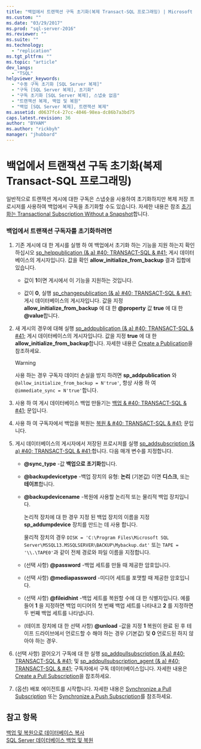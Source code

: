 ```yaml
---
title: "백업에서 트랜잭션 구독 초기화(복제 Transact-SQL 프로그래밍) | Microsoft Docs"
ms.custom: ""
ms.date: "03/29/2017"
ms.prod: "sql-server-2016"
ms.reviewer: ""
ms.suite: ""
ms.technology: 
  - "replication"
ms.tgt_pltfrm: ""
ms.topic: "article"
dev_langs: 
  - "TSQL"
helpviewer_keywords: 
  - "수동 구독 초기화 [SQL Server 복제]"
  - "구독 [SQL Server 복제], 초기화"
  - "구독 초기화 [SQL Server 복제], 스냅숏 없음"
  - "트랜잭션 복제, 백업 및 복원"
  - "백업 [SQL Server 복제], 트랜잭션 복제"
ms.assetid: d0637fc4-27cc-4046-98ea-dc86b7a3bd75
caps.latest.revision: 36
author: "BYHAM"
ms.author: "rickbyh"
manager: "jhubbard"
---
```

# 백업에서 트랜잭션 구독 초기화(복제 Transact-SQL 프로그래밍)
  일반적으로 트랜잭션 게시에 대한 구독은 스냅숏을 사용하여 초기화하지만 복제 저장 프로시저를 사용하여 백업에서 구독을 초기화할 수도 있습니다. 자세한 내용은 참조 [초기화는 Transactional Subscription Without a Snapshot](../../relational-databases/replication/initialize-a-transactional-subscription-without-a-snapshot.md)합니다.  
  
### 백업에서 트랜잭션 구독자를 초기화하려면  
  
1.  기존 게시에 대 한 게시를 실행 하 여 백업에서 초기화 하는 기능을 지원 하는지 확인 하십시오 [sp_helppublication (& a) #40; TRANSACT-SQL & #41;](../../relational-databases/system-stored-procedures/sp-helppublication-transact-sql.md) 게시 데이터베이스의 게시자입니다. 값을 확인 **allow_initialize_from_backup** 결과 집합에 있습니다.  
  
    -   값이 **1**이면 게시에서 이 기능을 지원하는 것입니다.  
  
    -   값이 **0**, 실행 [sp_changepublication (& a) #40; TRANSACT-SQL & #41;](../../relational-databases/system-stored-procedures/sp-changepublication-transact-sql.md) 게시 데이터베이스의 게시자입니다. 값을 지정 **allow_initialize_from_backup** 에 대 한 **@property** 값 **true** 에 대 한 **@value**합니다.  
  
2.  새 게시의 경우에 대해 실행 [sp_addpublication (& a) #40; TRANSACT-SQL & #41;](../../relational-databases/system-stored-procedures/sp-addpublication-transact-sql.md) 게시 데이터베이스의 게시자입니다. 값을 지정 **true** 에 대 한 **allow_initialize_from_backup**합니다. 자세한 내용은 [Create a Publication](../../relational-databases/replication/publish/create-a-publication.md)을 참조하세요.  
  
    > [!WARNING]  
    >  사용 하는 경우 구독자 데이터 손실을 방지 하려면 **sp_addpublication** 와 `@allow_initialize_from_backup = N'true'`, 항상 사용 하 여 `@immediate_sync = N'true'`합니다.  
  
3.  사용 하 여 게시 데이터베이스 백업 만들기는 [백업 & #40; TRANSACT-SQL & #41;](../../t-sql/statements/backup-transact-sql.md) 문입니다.  
  
4.  사용 하 여 구독자에서 백업을 복원는 [복원 & #40; TRANSACT-SQL & #41;](../Topic/RESTORE%20\(Transact-SQL\).md) 문입니다.  
  
5.  게시 데이터베이스의 게시자에서 저장된 프로시저를 실행 [sp_addsubscription (& a) #40; TRANSACT-SQL & #41;](../../relational-databases/system-stored-procedures/sp-addsubscription-transact-sql.md)합니다. 다음 매개 변수를 지정합니다.  
  
    -   **@sync_type** -값 **백업으로 초기화**합니다.  
  
    -   **@backupdevicetype** -백업 장치의 유형: **논리** (기본값) 이면 **디스크**, 또는 **테이프**합니다.  
  
    -   **@backupdevicename** -복원에 사용할 논리적 또는 물리적 백업 장치입니다.  
  
         논리적 장치에 대 한 경우 지정 된 백업 장치의 이름을 지정 **sp_addumpdevice** 장치를 만드는 데 사용 합니다.  
  
         물리적 장치의 경우 `DISK = 'C:\Program Files\Microsoft SQL Server\MSSQL13.MSSQLSERVER\BACKUP\Mybackup.dat'` 또는 `TAPE = '\\.\TAPE0'`과 같이 전체 경로와 파일 이름을 지정합니다.  
  
    -   (선택 사항) **@password** -백업 세트를 만들 때 제공한 암호입니다.  
  
    -   (선택 사항) **@mediapassword** -미디어 세트를 포맷할 때 제공한 암호입니다.  
  
    -   (선택 사항) **@fileidhint** -백업 세트를 복원할 수에 대 한 식별자입니다. 예를 들어 **1** 을 지정하면 백업 미디어의 첫 번째 백업 세트를 나타내고 **2** 를 지정하면 두 번째 백업 세트를 나타냅니다.  
  
    -   (테이프 장치에 대 한 선택 사항) **@unload** -값을 지정 **1** 복원이 완료 된 후 테이프 드라이브에서 언로드할 수 해야 하는 경우 (기본값) 및 **0** 언로드된 하지 않아야 하는 경우.  
  
6.  (선택 사항) 끌어오기 구독에 대 한 실행 [sp_addpullsubscription (& a) #40; TRANSACT-SQL & #41;](../../relational-databases/system-stored-procedures/sp-addpullsubscription-transact-sql.md) 및 [sp_addpullsubscription_agent (& a) #40; TRANSACT-SQL & #41;](../../relational-databases/system-stored-procedures/sp-addpullsubscription-agent-transact-sql.md) 구독자에서 구독 데이터베이스입니다. 자세한 내용은 [Create a Pull Subscription](../../relational-databases/replication/create-a-pull-subscription.md)을 참조하세요.  
  
7.  (옵션) 배포 에이전트를 시작합니다. 자세한 내용은 [Synchronize a Pull Subscription](../../relational-databases/replication/synchronize-a-pull-subscription.md) 또는 [Synchronize a Push Subscription](../../relational-databases/replication/synchronize-a-push-subscription.md)를 참조하세요.  
  
## 참고 항목  
 [백업 및 복원으로 데이터베이스 복사](../../relational-databases/databases/copy-databases-with-backup-and-restore.md)   
 [SQL Server 데이터베이스 백업 및 복원](../../relational-databases/backup-restore/back-up-and-restore-of-sql-server-databases.md)  
  
  